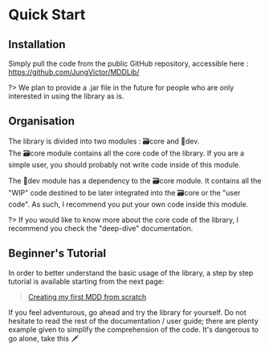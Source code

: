 # Quick Start

## Installation
Simply pull the code from the public GitHub repository, accessible here : https://github.com/JungVictor/MDDLib/  

?> We plan to provide a .jar file in the future for people who are only interested in using the library as is.


## Organisation

The library is divided into two modules : :card_file_box:core and :open_file_folder:dev.  
The :card_file_box:core module contains all the core code of the library. If you are a simple user, you should probably not write code inside of this module.  

The :open_file_folder:dev module has a dependency to the :card_file_box:core module. It contains all the "WIP" code destined to be later integrated into the :card_file_box:core or the "user code". As such, I recommend you put your own code inside this module.  

?> If you would like to know more about the core code of the library, I recommend you check the "deep-dive" documentation.

## Beginner's Tutorial

In order to better understand the basic usage of the library, a step by step tutorial is available starting from the next page:  
> [Creating my first MDD from scratch](creating-from-scratch)

If you feel adventurous, go ahead and try the library for yourself. Do not hesitate to read the rest of the documentation / user guide; there are plenty example given to simplify the comprehension of the code.
It's dangerous to go alone, take this :dagger: